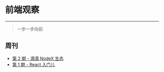 # 前端观察
---

> 一步一步向前
  
## 周刊
- [第 2 期 - 滴滴 NodeX 生态](https://github.com/webafe/BAFE-Weekly/blob/master/src/2020-12-21.md)
- [第 1 期 - React 入门儿](https://github.com/webafe/BAFE-Weekly/blob/master/src/2020-12-14.md)
